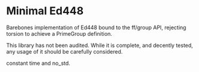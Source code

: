 # Minimal Ed448

Barebones implementation of Ed448 bound to the ff/group API, rejecting torsion
to achieve a PrimeGroup definition.

This library has not been audited. While it is complete, and decently tested,
any usage of it should be carefully considered.

constant time and no_std.
